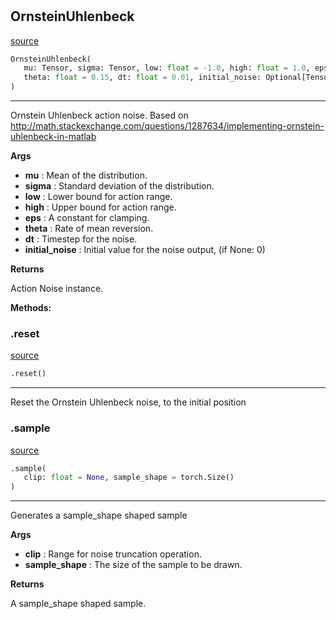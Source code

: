 #


## OrnsteinUhlenbeck
[source](https://github.com/BellmanProject/Hsuanwu/blob/main/hsuanwu/xplore/distribution/ornstein_uhlenbeck.py/#L7)
```python 
OrnsteinUhlenbeck(
   mu: Tensor, sigma: Tensor, low: float = -1.0, high: float = 1.0, eps: float = 1e-06,
   theta: float = 0.15, dt: float = 0.01, initial_noise: Optional[Tensor] = None
)
```


---
Ornstein Uhlenbeck action noise. 
Based on http://math.stackexchange.com/questions/1287634/implementing-ornstein-uhlenbeck-in-matlab


**Args**

* **mu**  : Mean of the distribution.
* **sigma**  : Standard deviation of the distribution.
* **low**  : Lower bound for action range.
* **high**  : Upper bound for action range.
* **eps**  : A constant for clamping.
* **theta**  : Rate of mean reversion.
* **dt**  : Timestep for the noise.
* **initial_noise**  : Initial value for the noise output, (if None: 0)


**Returns**

Action Noise instance.


**Methods:**


### .reset
[source](https://github.com/BellmanProject/Hsuanwu/blob/main/hsuanwu/xplore/distribution/ornstein_uhlenbeck.py/#L41)
```python
.reset()
```

---
Reset the Ornstein Uhlenbeck noise, to the initial position



### .sample
[source](https://github.com/BellmanProject/Hsuanwu/blob/main/hsuanwu/xplore/distribution/ornstein_uhlenbeck.py/#L47)
```python
.sample(
   clip: float = None, sample_shape = torch.Size()
)
```

---
Generates a sample_shape shaped sample


**Args**

* **clip**  : Range for noise truncation operation.
* **sample_shape**  : The size of the sample to be drawn.


**Returns**

A sample_shape shaped sample.
